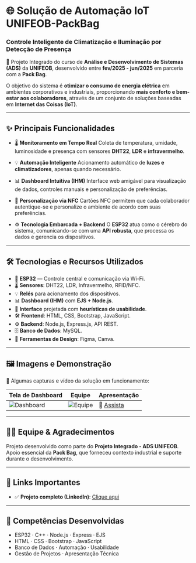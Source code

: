 # 🌐 Solução de Automação IoT UNIFEOB-PackBag

### Controle Inteligente de Climatização e Iluminação por Detecção de Presença

🚀 Projeto Integrado do curso de **Análise e Desenvolvimento de Sistemas (ADS)** da **UNIFEOB**, desenvolvido entre **fev/2025 - jun/2025** em parceria com a **Pack Bag**.

O objetivo do sistema é **otimizar o consumo de energia elétrica** em ambientes corporativos e industriais, proporcionando **mais conforto e bem-estar aos colaboradores**, através de um conjunto de soluções baseadas em **Internet das Coisas (IoT)**.

---

## ✨ Principais Funcionalidades

* 🌡️ **Monitoramento em Tempo Real**
  Coleta de temperatura, umidade, luminosidade e presença com sensores **DHT22**, **LDR** e **infravermelho**.

* 💡 **Automação Inteligente**
  Acionamento automático de **luzes e climatizadores**, apenas quando necessário.

* 📊 **Dashboard Intuitiva (IHM)**
  Interface web amigável para visualização de dados, controles manuais e personalização de preferências.

* 🪪 **Personalização via NFC**
  Cartões NFC permitem que cada colaborador autentique-se e personalize o ambiente de acordo com suas preferências.

* ⚙️ **Tecnologia Embarcada + Backend**
  O **ESP32** atua como o cérebro do sistema, comunicando-se com uma **API robusta**, que processa os dados e gerencia os dispositivos.

---

## 🛠️ Tecnologias e Recursos Utilizados

* 🔌 **ESP32** — Controle central e comunicação via Wi-Fi.
* 🌡️ **Sensores**: DHT22, LDR, Infravermelho, RFID/NFC.
* 💡 **Relés** para acionamento dos dispositivos.
* 📊 **Dashboard (IHM)** com **EJS + Node.js**.
* 🎨 **Interface** projetada com **heurísticas de usabilidade**.
* 🛠️ **Frontend**: HTML, CSS, Bootstrap, JavaScript.
* ⚙️ **Backend**: Node.js, Express.js, API REST.
* 🗄️ **Banco de Dados**: MySQL.
* 📐 **Ferramentas de Design**: Figma, Canva.

---

## 🖼️ Imagens e Demonstração

📸 Algumas capturas e vídeo da solução em funcionamento:

| Tela de Dashboard              | Equipe              | Apresentação                             |
| ------------------------------ | ----------------------------- | -------------------------------------------------- |
| ![Dashboard](https://media.licdn.com/dms/image/v2/D4E2DAQEfrjX_bMUbmw/profile-treasury-image-shrink_1280_1280/B4EZc3Kf3gGcAQ-/0/1748977189480?e=1758657600&v=beta&t=hfNY7Jt4SNA79NLxjMIzfi1ZZuXjQnlpOACMd5EbOqc) | ![Equipe](https://media.licdn.com/dms/image/v2/D4E2DAQGsEs3aaKMpRg/profile-treasury-image-shrink_800_800/B4EZc2wqRFH0AY-/0/1748970415921?e=1758657600&v=beta&t=lEZ9ZhcdTaRIF7M68FEzJ_xNPZ3HuTDsGOaTCE6OyVU) | 🎥 [Assista](https://www.youtube.com/watch?v=wPy8nWQw5O4) |

---

## 👨‍💻 Equipe & Agradecimentos

Projeto desenvolvido como parte do **Projeto Integrado - ADS UNIFEOB**.
Apoio essencial da **Pack Bag**, que forneceu contexto industrial e suporte durante o desenvolvimento.

---

## 🔗 Links Importantes

* ✅ **Projeto completo (LinkedIn)**: [Clique aqui](https://lnkd.in/eqsAqZrA)

---

## 🚀 Competências Desenvolvidas

* ESP32 · C++ · Node.js · Express · EJS
* HTML · CSS · Bootstrap · JavaScript
* Banco de Dados · Automação · Usabilidade
* Gestão de Projetos · Apresentação Técnica
